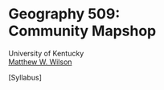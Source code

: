 # Geography 509: <br>Community Mapshop

University of Kentucky
<br>[Matthew W. Wilson](https://wilsonism.github.io/)

[Syllabus]

